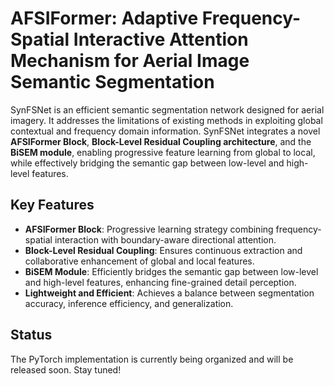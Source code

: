 # AFSIFormer: Adaptive Frequency-Spatial Interactive Attention Mechanism for Aerial Image Semantic Segmentation

SynFSNet is an efficient semantic segmentation network designed for aerial imagery. It addresses the limitations of existing methods in exploiting global contextual and frequency domain information. SynFSNet integrates a novel **AFSIFormer Block**, **Block-Level Residual Coupling architecture**, and the **BiSEM module**, enabling progressive feature learning from global to local, while effectively bridging the semantic gap between low-level and high-level features.

## Key Features

* **AFSIFormer Block**: Progressive learning strategy combining frequency-spatial interaction with boundary-aware directional attention.
* **Block-Level Residual Coupling**: Ensures continuous extraction and collaborative enhancement of global and local features.
* **BiSEM Module**: Efficiently bridges the semantic gap between low-level and high-level features, enhancing fine-grained detail perception.
* **Lightweight and Efficient**: Achieves a balance between segmentation accuracy, inference efficiency, and generalization.

## Status

The PyTorch implementation is currently being organized and will be released soon. Stay tuned!



